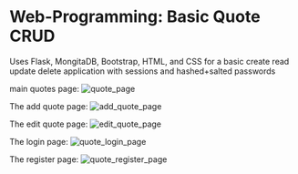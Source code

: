 # Web-Programming: Basic Quote CRUD
Uses Flask, MongitaDB, Bootstrap, HTML, and CSS for a basic create read update delete application with sessions and hashed+salted passwords

main quotes page: 
![quote_page](https://github.com/acash11/Web-Programming-Basic-Quote-CRUD/assets/150085335/ddf8be5c-9f39-404a-bc9b-5c2ffa4c7333)

The add quote page: 
![add_quote_page](https://github.com/acash11/Web-Programming-Basic-Quote-CRUD/assets/150085335/af7142f4-2f57-4be7-aa25-58662889e395)

The edit quote page: 
![edit_quote_page](https://github.com/acash11/Web-Programming-Basic-Quote-CRUD/assets/150085335/e0a1dcf1-921c-438b-b8f0-366fc724e0e3)

The login page:
![quote_login_page](https://github.com/acash11/Web-Programming-Basic-Quote-CRUD/assets/150085335/0ef5598a-4f62-45a4-a6e8-f1f70119bc2f)

The register page:
![quote_register_page](https://github.com/acash11/Web-Programming-Basic-Quote-CRUD/assets/150085335/4257d570-5b9d-4b33-af24-a809d6261188)

